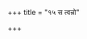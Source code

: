 +++
title = "१५ स त्वन्नो"

+++
<div class="js_include" url="/vedAH_Rk/shAkalam/saMhitA/vishvAsa-prastutiH/04/001/05_sa_tvaM.md"  newLevelForH1="2" includeTitle="false"> </div>
